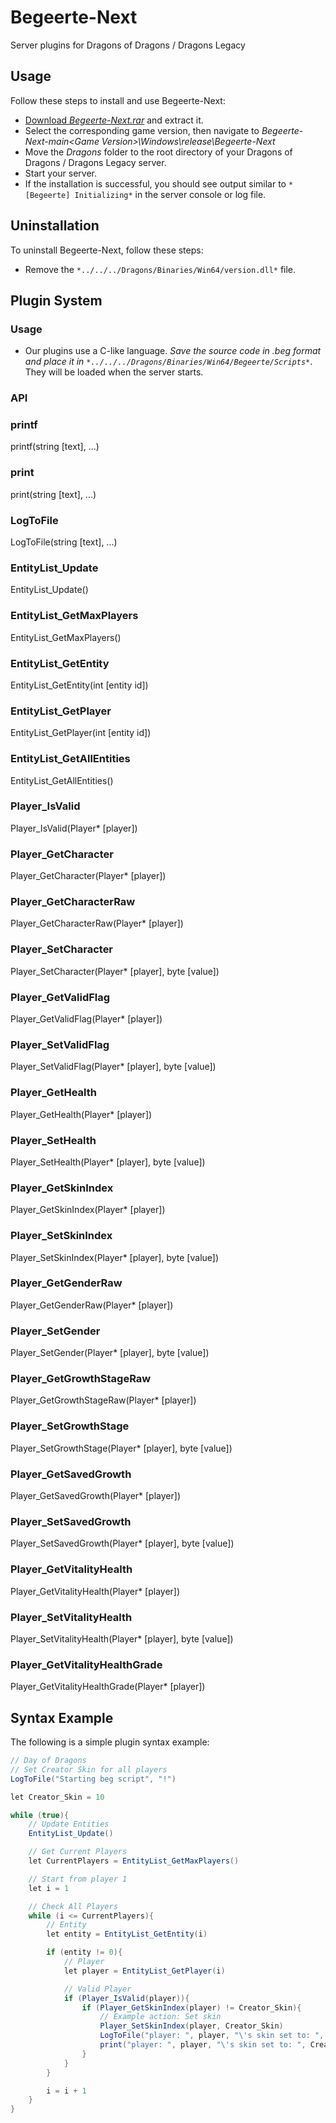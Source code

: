 # Begeerte-Next

Server plugins for Dragons of Dragons / Dragons Legacy

## Usage

Follow these steps to install and use Begeerte-Next:

* [Download *Begeerte-Next.rar*](https://github.com/zetsr/Begeerte-Next/archive/refs/heads/main.zip) and extract it.
* Select the corresponding game version, then navigate to *Begeerte-Next-main\<Game Version>\Windows\release\Begeerte-Next*
* Move the *Dragons* folder to the root directory of your Dragons of Dragons / Dragons Legacy server.
* Start your server.
* If the installation is successful, you should see output similar to `*[Begeerte] Initializing*` in the server console or log file.

## Uninstallation

To uninstall Begeerte-Next, follow these steps:

* Remove the `*../../../Dragons/Binaries/Win64/version.dll*` file.

## Plugin System

### Usage

* Our plugins use a C-like language. *Save the source code in .beg format and place it in `*../../../Dragons/Binaries/Win64/Begeerte/Scripts*`*. They will be loaded when the server starts.

### API

### printf
printf(string [text], ...)


### print
print(string [text], ...)


### LogToFile
LogToFile(string [text], ...)


### EntityList_Update
EntityList_Update()


### EntityList_GetMaxPlayers
EntityList_GetMaxPlayers()


### EntityList_GetEntity
EntityList_GetEntity(int [entity id])


### EntityList_GetPlayer
EntityList_GetPlayer(int [entity id])


### EntityList_GetAllEntities
EntityList_GetAllEntities()


### Player_IsValid
Player_IsValid(Player* [player])


### Player_GetCharacter
Player_GetCharacter(Player* [player])


### Player_GetCharacterRaw
Player_GetCharacterRaw(Player* [player])


### Player_SetCharacter
Player_SetCharacter(Player* [player], byte [value])


### Player_GetValidFlag
Player_GetValidFlag(Player* [player])


### Player_SetValidFlag
Player_SetValidFlag(Player* [player], byte [value])


### Player_GetHealth
Player_GetHealth(Player* [player])


### Player_SetHealth
Player_SetHealth(Player* [player], byte [value])


### Player_GetSkinIndex
Player_GetSkinIndex(Player* [player])


### Player_SetSkinIndex
Player_SetSkinIndex(Player* [player], byte [value])


### Player_GetGenderRaw
Player_GetGenderRaw(Player* [player])


### Player_SetGender
Player_SetGender(Player* [player], byte [value])


### Player_GetGrowthStageRaw
Player_GetGrowthStageRaw(Player* [player])


### Player_SetGrowthStage
Player_SetGrowthStage(Player* [player], byte [value])


### Player_GetSavedGrowth
Player_GetSavedGrowth(Player* [player])


### Player_SetSavedGrowth
Player_SetSavedGrowth(Player* [player], byte [value])


### Player_GetVitalityHealth
Player_GetVitalityHealth(Player* [player])


### Player_SetVitalityHealth
Player_SetVitalityHealth(Player* [player], byte [value])


### Player_GetVitalityHealthGrade
Player_GetVitalityHealthGrade(Player* [player])


## Syntax Example

The following is a simple plugin syntax example:

```c#
// Day of Dragons
// Set Creator Skin for all players
LogToFile("Starting beg script", "!")

let Creator_Skin = 10

while (true){
    // Update Entities
    EntityList_Update()

    // Get Current Players
    let CurrentPlayers = EntityList_GetMaxPlayers()

    // Start from player 1
    let i = 1

    // Check All Players
    while (i <= CurrentPlayers){
        // Entity
        let entity = EntityList_GetEntity(i)

        if (entity != 0){
            // Player
            let player = EntityList_GetPlayer(i)

            // Valid Player
            if (Player_IsValid(player)){
                if (Player_GetSkinIndex(player) != Creator_Skin){
                    // Example action: Set skin
                    Player_SetSkinIndex(player, Creator_Skin)
                    LogToFile("player: ", player, "\'s skin set to: ", Creator_Skin)
                    print("player: ", player, "\'s skin set to: ", Creator_Skin)
                }
            }
        }

        i = i + 1
    }
}
